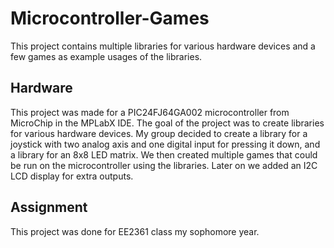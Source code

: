 # Microcontroller-Games
This project contains multiple libraries for various hardware devices and a few games as example usages of the libraries.

## Hardware
This project was made for a PIC24FJ64GA002 microcontroller from MicroChip in the MPLabX IDE.  The goal of the project was to create libraries for various hardware devices.  My group decided to create a library for a joystick with two analog axis and one digital input for pressing it down, and a library for an 8x8 LED matrix.  We then created multiple games that could be run on the microcontroller using the libraries.  Later on we added an I2C LCD display for extra outputs.

## Assignment
This project was done for EE2361 class my sophomore year.
